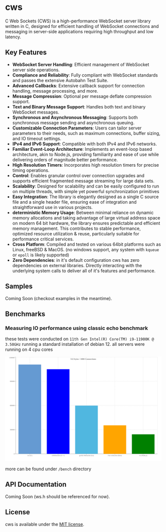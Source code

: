# cws

C Web Sockets (CWS) is a high-performance WebSocket server library written in C, designed for efficient handling of WebSocket connections and messaging in server-side applications requiring high throughput and low latency.

## Key Features
- **WebSocket Server Handling**: Efficient management of WebSocket server side operations.
- **Compliance and Reliability**: Fully compliant with WebSocket standards and passes the extensive Autobahn Test Suite.
- **Advanced Callbacks**: Extensive callback support for connection handling, message processing, and more.
- **Message Compression**: Optional per message deflate compression support.
- **Text and Binary Message Support**: Handles both text and binary WebSocket messages.
- **Synchronous and Asynchronous Messaging**: Supports both synchronous message sending and asynchronous queuing.
- **Customizable Connection Parameters**: Users can tailor server parameters to their needs, such as maximum connections, buffer sizing, and IO timeout settings.
- **IPv4 and IPv6 Support**: Compatible with both IPv4 and IPv6 networks.
- **Familiar Event-Loop Architecture**: Implements an event-loop based architecture, akin to Node.js, providing familiarity and ease of use while delivering orders of magnitude better performance.
- **High Resolution Timers**: Incorporates high resolution timers for precise timing operations.
- **Control**: Enables granular control over connection upgrades and supports efficient fragmented message streaming for large data sets.
- **Scalability**: Designed for scalability and can be easily configured to run on multiple threads, with simple yet powerful synchronization primitives
- **Easy Integration**: The library is elegantly designed as a single C source file and a single header file, ensuring ease of integration and straightforward use in various projects.
- **deterministic Memory Usage**: Between minimal reliance on dynamic memory allocations and taking advantage of large virtual address space on modern 64 bit hardware, the library ensures predictable and efficient memory management. This contributes to stable performance, optimized resource utilization & reuse, particularly suitable for performance critical services.
- **Cross Platform**: Compiled and tested on various 64bit platforms such as Linux, freeBSD & MacOS. (no windows support, any system with `kqueue` or `epoll` is likely supported)
- **Zero Dependencies**: in it's default configuration cws has zero dependencies on external libraries. Directly interacting with the underlying system calls to deliver all of it's features and performance.

## Samples

Coming Soon (checkout examples in the meantime). 

## Benchmarks

### Measuring IO performance using classic echo benchmark 

these tests were conducted on `11th Gen Intel(R) Core(TM) i9-11900K @ 3.50GHz` running a standard installation of debian 12.
all servers were running on 4 cpu cores

![512 byte payload](https://github.com/samcode206/cws/blob/v1.0.0/bench/echo/512%20bytes1000.svg)

more can be found under `/bench` directory

## API Documentation

Coming Soon (ws.h should be referenced for now).



## License

cws is available under the [MIT license](https://opensource.org/licenses/MIT).
